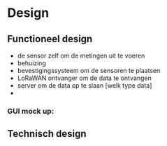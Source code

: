 #

# Design

## Functioneel design
- de sensor zelf om de metingen uit te voeren
- behuizing
- bevestigingssysteem om de sensoren te plaatsen
- LoRaWAN ontvanger om de data te ontvangen
- server om de data op te slaan [welk type data]
- 

### GUI mock up:

## Technisch design

<div style="page-break-after: always"></div>